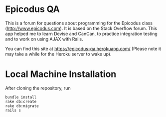 Epicodus QA
===========
This is a forum for questions about programming for the Epicodus class (http://www.epicodus.com). It is based on the Stack Overflow forum. This app helped me to learn Devise and CanCan, to practice integration testing and to work on using AJAX with Rails.  

You can find this site at https://epicodus-qa.herokuapp.com/ (Please note it may take a while for the Heroku server to wake up).


Local Machine Installation
==========================
After cloning the repository, run 

    bundle install
    rake db:create
    rake db:migrate
    rails s

